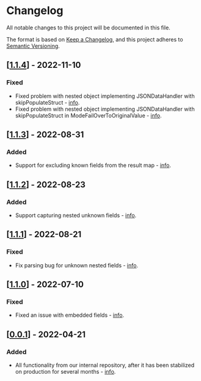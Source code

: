 # Changelog

All notable changes to this project will be documented in this file.

The format is based on [Keep a Changelog](https://keepachangelog.com/en/1.0.0/),
and this project adheres to [Semantic Versioning](https://semver.org/spec/v2.0.0.html).

## [[1.1.4](https://github.com/PerimeterX/marshmallow/compare/v1.1.3...v1.1.4)] - 2022-11-10

### Fixed

- Fixed problem with nested object implementing JSONDataHandler with skipPopulateStruct - [info](https://github.com/PerimeterX/marshmallow/issues/18).
- Fixed problem with nested object implementing JSONDataHandler with skipPopulateStruct in ModeFailOverToOriginalValue - [info](https://github.com/PerimeterX/marshmallow/issues/19).

## [[1.1.3](https://github.com/PerimeterX/marshmallow/compare/v1.1.2...v1.1.3)] - 2022-08-31

### Added

- Support for excluding known fields from the result map - [info](https://github.com/PerimeterX/marshmallow/issues/16).

## [[1.1.2](https://github.com/PerimeterX/marshmallow/compare/v1.1.1...v1.1.2)] - 2022-08-23

### Added

- Support capturing nested unknown fields - [info](https://github.com/PerimeterX/marshmallow/issues/15).

## [[1.1.1](https://github.com/PerimeterX/marshmallow/compare/v1.1.0...v1.1.1)] - 2022-08-21

### Fixed

- Fix parsing bug for unknown nested fields - [info](https://github.com/PerimeterX/marshmallow/issues/12).

## [[1.1.0](https://github.com/PerimeterX/marshmallow/compare/v0.0.1...v1.1.0)] - 2022-07-10

### Fixed

- Fixed an issue with embedded fields - [info](https://github.com/PerimeterX/marshmallow/issues/9).

## [[0.0.1](https://github.com/PerimeterX/marshmallow/tree/v0.0.1)] - 2022-04-21

### Added

- All functionality from our internal repository, after it has been stabilized on production for several months - [info](https://www.perimeterx.com/tech-blog/2022/boosting-up-json-performance-of-unstructured-structs-in-go/).
